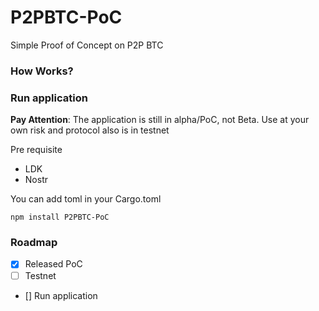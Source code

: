 # P2PBTC-PoC

Simple Proof of Concept on P2P BTC


### How Works?


### Run application

**Pay Attention**: The application is still in alpha/PoC, not Beta. Use at your own risk and protocol also is in testnet

Pre requisite

- LDK
- Nostr

You can add toml in your Cargo.toml

```nppm
npm install P2PBTC-PoC
```

### Roadmap

- [x] Released PoC
- [ ] Testnet
- [] Run application
